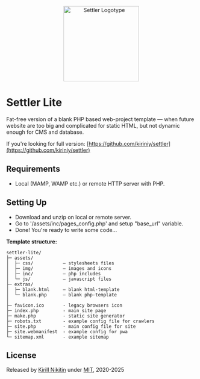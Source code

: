 <p align="center">
  <a href="https://kiriniy.github.io/settler/">
    <picture>
      <source media="(prefers-color-scheme: dark)" srcset="https://kiriniy.github.io/settler/assets/img/settler-lite-repo-logo_darkmode.png">
      <source media="(prefers-color-scheme: light)" srcset="https://kiriniy.github.io/settler/assets/img/settler-lite-repo-logo.png">
      <img src="https://kiriniy.github.io/settler/assets/img/settler-lite-repo-logo.png" alt="Settler Logotype" width="200" height="200">
    </picture>
  </a>
</p>

# Settler Lite
Fat-free version of a blank PHP based web-project template — when future website are too big and complicated for static HTML, but not dynamic enough for CMS and database.

If you're looking for full version: [https://github.com/kiriniy/settler](https://github.com/kiriniy/settler)

## Requirements
 - Local (MAMP, WAMP etc.) or remote HTTP server with PHP.

## Setting Up
 - Download and unzip on local or remote server.
 - Go to '/assets/inc/pages_config.php' and setup "base_url" variable.
 - Done! You're ready to write some code...

**Template structure:**

  ```text
settler-lite/
├─ assets/
│  ├─ css/           — stylesheets files
│  ├─ img/           — images and icons
│  ├─ inc/           — php includes
│  └─ js/            — javascript files
├─ extras/
│  ├─ blank.html     — blank html-template
│  └─ blank.php      — blank php-template
│
├─ favicon.ico       - legacy browsers icon
├─ index.php         - main site page
├─ make.php          - static site generator
├─ robots.txt        - example config file for crawlers
├─ site.php          - main config file for site
├─ site.webmanifest  - example config for pwa
└─ sitemap.xml       - example sitemap 
  ```

## License

Released by [Kirill Nikitin](https://github.com/kiriniy) under [MIT](https://github.com/kiriniy/settler/blob/master/LICENSE), 2020-2025
